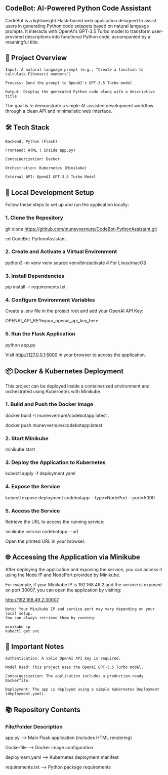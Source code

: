 ## CodeBot: AI-Powered Python Code Assistant

CodeBot is a lightweight Flask-based web application designed to assist users in generating Python code snippets based on natural language prompts.
It interacts with OpenAI's GPT-3.5 Turbo model to transform user-provided descriptions into functional Python code, accompanied by a meaningful title.

## 📖 Project Overview

    Input: A natural language prompt (e.g., "Create a function to calculate Fibonacci numbers")

    Process: Send the prompt to OpenAI's GPT-3.5 Turbo model

    Output: Display the generated Python code along with a descriptive title

The goal is to demonstrate a simple AI-assisted development workflow through a clean API and minimalistic web interface.

## 🛠️ Tech Stack

    Backend: Python (Flask)

    Frontend: HTML ( inside app.py)

    Containerization: Docker

    Orchestration: Kubernetes (Minikube)

    External API: OpenAI GPT-3.5 Turbo Model

## 🚀 Local Development Setup

Follow these steps to set up and run the application locally:
### 1. Clone the Repository

git clone https://github.com/munevvernure/CodeBot-PythonAssistant.git

cd CodeBot-PythonAssistant

### 2. Create and Activate a Virtual Environment

python3 -m venv venv
source venv/bin/activate       # For Linux/macOS

### 3. Install Dependencies

pip install -r requirements.txt

### 4. Configure Environment Variables

Create a .env file in the project root and add your OpenAI API Key:

OPENAI_API_KEY=your_openai_api_key_here

### 5. Run the Flask Application

python app.py

Visit http://127.0.0.1:5000 in your browser to access the application.

## 📦 Docker & Kubernetes Deployment

This project can be deployed inside a containerized environment and orchestrated using Kubernetes with Minikube.
### 1. Build and Push the Docker Image

docker build -t munevvernure/codebotapp:latest .

docker push munevvernure/codebotapp:latest

### 2. Start Minikube

minikube start

### 3. Deploy the Application to Kubernetes

kubectl apply -f deployment.yaml

### 4. Expose the Service

kubectl expose deployment codebotapp --type=NodePort --port=5000

### 5. Access the Service

Retrieve the URL to access the running service:

minikube service codebotapp --url

Open the printed URL in your browser.

## 🌐 Accessing the Application via Minikube

After deploying the application and exposing the service, you can access it using the Node IP and NodePort provided by Minikube.

For example, if your Minikube IP is 192.168.49.2 and the service is exposed on port 30007, you can open the application by visiting:

http://192.168.49.2:30007

    Note: Your Minikube IP and service port may vary depending on your local setup.
    You can always retrieve them by running:

    minikube ip
    kubectl get svc



## 📝 Important Notes

    Authentication: A valid OpenAI API key is required.

    Model Used: This project uses the OpenAI GPT-3.5 Turbo model.

    Containerization: The application includes a production-ready Dockerfile.

    Deployment: The app is deployed using a simple Kubernetes Deployment (deployment.yaml).

## 📚 Repository Contents
### File/Folder	Description
app.py --> Main Flask application (includes HTML rendering)

Dockerfile --> Docker image configuration

deployment.yaml	--> Kubernetes deployment manifest

requirements.txt --> Python package requirements
